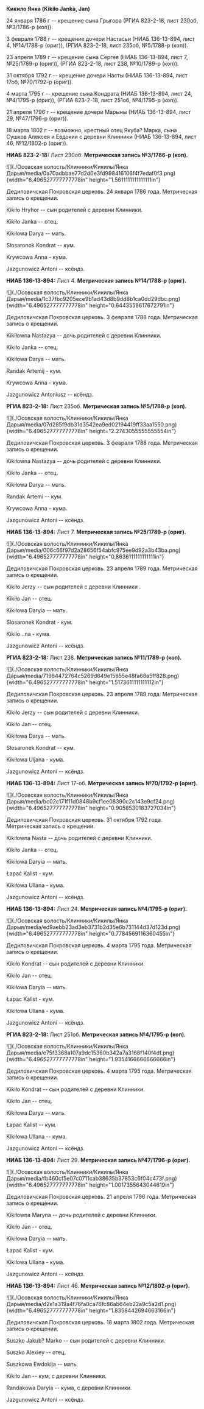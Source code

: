 **Кикило Янка (Kikiło Janka, Jan)**

24 января 1786 г -- крещение сына Грыгора (РГИА 823-2-18, лист 230об,
№3/1786-р (коп)).

3 февраля 1788 г -- крещение дочери Настасьи (НИАБ 136-13-894, лист 4,
№14/1788-р (ориг)), (РГИА 823-2-18, лист 235об, №5/1788-р (коп)).

23 апреля 1789 г -- крещение сына Сергея (НИАБ 136-13-894, лист 7,
№25/1789-р (ориг)), (РГИА 823-2-18, лист 238, №10/1789-р (коп)).

31 октября 1792 г -- крещение дочери Насты (НИАБ 136-13-894, лист 17об,
№70/1792-р (ориг)).

4 марта 1795 г -- крещение сына Кондрата (НИАБ 136-13-894, лист 24,
№4/1795-р (ориг)), (РГИА 823-2-18, лист 251об, №4/1795-р (коп)).

21 апреля 1796 г -- крещение дочери Марыны (НИАБ 136-13-894, лист 29,
№47/1796-р (ориг)).

18 марта 1802 г -- возможно, крестный отец Якуба? Марка, сына Сушков
Алексея и Евдокии с деревни Клинники (НИАБ 136-13-894, лист 46,
№12/1802-р (ориг)).

**НИАБ 823-2-18:** Лист 230об. **Метрическая запись №3/1786-р (коп).**

![](./Осовская волость/Клинники/Кикилы/Янка Дарыя/media/0a70adbbae77d2d0e3fd998416106f4f7edaf0f3.png){width="6.496527777777778in"
height="1.5611111111111111in"}

Дедиловичская Покровская церковь. 24 января 1786 года. Метрическая
запись о крещении.

Kikiło Hryhor -- сын родителей с деревни Клинники.

Kikiło Janka -- отец.

Kikiłowa Darya -- мать.

Słosaronok Kondrat -- кум.

Krywcowa Anna - кума.

Jazgunowicz Antoni -- ксёндз.

**НИАБ 136-13-894:** Лист 4. **Метрическая запись №14/1788-р (ориг).**

![](./Осовская волость/Клинники/Кикилы/Янка Дарыя/media/1c37fbc9205ece9b1ad43d8b9dd8b1ca0dd29dbc.png){width="6.496527777777778in"
height="0.6443558617672791in"}

Дедиловичская Покровская церковь. 3 февраля 1788 года. Метрическая
запись о крещении.

Kikiłowna Nastazya -- дочь родителей с деревни Клинники.

Kikiło Janka -- отец.

Kikiłowa Darya -- мать.

Randak Artemij - кум.

Krywcowa Anna - кума.

Jazgunowicz Antoniusz -- ксёндз.

**РГИА 823-2-18:** Лист 235об. **Метрическая запись №5/1788-р (коп).**

![](./Осовская волость/Клинники/Кикилы/Янка Дарыя/media/07d285f9db31d3542ea9ed02194419ff33aa1550.png){width="6.496527777777778in"
height="2.2743055555555554in"}

Дедиловичская Покровская церковь. 3 февраля 1788 года. Метрическая
запись о крещении.

Kikiłowna Nastazya -- дочь родителей с деревни Клинники.

Kikiło Janka -- отец.

Kikiłowa Darya -- мать.

Randak Artemi -- кум.

Krywcowa Anna - кума.

Jazgunowicz Antoni -- ксёндз.

**НИАБ 136-13-894:** Лист 7. **Метрическая запись №25/1789-р (ориг).**

![](./Осовская волость/Клинники/Кикилы/Янка Дарыя/media/006c66f97d2a28656f54abfc975ee9d92a3b43ba.png){width="6.496527777777778in"
height="0.8636111111111111in"}

Дедиловичская Покровская церковь. 23 апреля 1789 года. Метрическая
запись о крещении.

Kikiło Jerzy -- сын родителей с деревни Клинники .

Kikiło Jan -- отец.

Kikiłowa Daryia -- мать.

Slosaronek Kondrat - кум.

Kikilo ..na - кума.

Jazgunowicz Antoni -- ксёндз.

**РГИА 823-2-18:** Лист 238. **Метрическая запись №11/1789-р (коп).**

![](./Осовская волость/Клинники/Кикилы/Янка Дарыя/media/71984472764c5269d649e15855e48fa68a5ff828.png){width="6.496527777777778in"
height="1.5173611111111112in"}

Дедиловичская Покровская церковь. 23 апреля 1789 года. Метрическая
запись о крещении.

Kikiło Jerzy -- сын родителей с деревни Клинники.

Kikiło Jan -- отец.

Kikiłowa Darya -- мать.

Słosaronek Kondrat -- кум.

Kikiłowa Uljana - кума.

Jazgunowicz Antoni -- ксёндз.

**НИАБ 136-13-894:** Лист 17-об. **Метрическая запись №70/1792-р
(ориг).**

![](./Осовская волость/Клинники/Кикилы/Янка Дарыя/media/bc02c171f11d0848b9cf1ee08390c2c143e9cf24.png){width="6.496527777777778in"
height="0.9058530183727034in"}

Дедиловичская Покровская церковь. 31 октября 1792 года. Метрическая
запись о крещении.

Kikiłowna Nasta -- дочь родителей с деревни Клинники.

Kikiło Janka -- отец.

Kikiłowa Daryia -- мать.

Łapać Kalist - кум.

Kikiłowa Ullana - кума.

Jazgunowicz Antoni -- ксёндз.

**НИАБ 136-13-894:** Лист 24. **Метрическая запись №4/1795-р (ориг).**

![](./Осовская волость/Клинники/Кикилы/Янка Дарыя/media/ed9aebb23ad3eb3731b2d35e6b731144d37d123d.png){width="6.496527777777778in"
height="0.7784569116360455in"}

Дедиловичская Покровская церковь. 4 марта 1795 года. Метрическая запись
о крещении.

Kikiło Kondrat -- сын родителей с деревни Клинники.

Kikiło Jan -- отец.

Kikiłowa Daryia -- мать.

Łapac Kalist - кум.

Kikiłowa Ullana - кума.

Jazgunowicz Antoni -- ксёндз.

**РГИА 823-2-18:** Лист 251об. **Метрическая запись №4/1795-р (коп).**

![](./Осовская волость/Клинники/Кикилы/Янка Дарыя/media/e75f3368a107a9dc15360b342a7a3168f140f4df.png){width="6.496527777777778in"
height="1.9354166666666666in"}

Дедиловичская Покровская церковь. 4 марта 1795 года. Метрическая запись
о крещении.

Kikiło Kondrat -- сын родителей с деревни Клинники.

Kikiło Jan -- отец.

Kikiłowa Darya -- мать.

Łapac Kalist -- кум.

Kikiłowa Ullana -- кума.

Jazgunowicz Antoni -- ксёндз.

**НИАБ 136-13-894:** Лист 29. **Метрическая запись №47/1796-р (ориг).**

![](./Осовская волость/Клинники/Кикилы/Янка Дарыя/media/fb460cf5e07c0711cab38635b37853c6f04c473f.png){width="6.496527777777778in"
height="1.0017355643044619in"}

Дедиловичская Покровская церковь. 21 апреля 1796 года. Метрическая
запись о крещении.

Kikiłowna Maryna -- дочь родителей с деревни Клинники.

Kikiło Jan -- отец.

Kikiłowa Daryia -- мать.

Łapać Kalist - кум.

Kikiłowa Ullana - кума.

Jazgunowicz Antoni -- ксёндз.

**НИАБ 136-13-894:** Лист 46. **Метрическая запись №12/1802-р (ориг).**

![](./Осовская волость/Клинники/Кикилы/Янка Дарыя/media/d2e1a319a4f76fa0ca76fc86ab64eb22a9c5a2d1.png){width="6.496527777777778in"
height="1.8358442694663166in"}

Дедиловичская Покровская церковь. 18 марта 1802 года. Метрическая запись
о крещении.

Suszko Jakub? Markо -- сын родителей с деревни Клинники.

Suszko Alexiеy -- отец.

Suszkowa Ewdokija -- мать.

Kikiło Jan -- кум, с деревни Клинники.

Randakowa Daryia -- кума, с деревни Клинники.

Jazgunowicz Antoni -- ксёндз.
